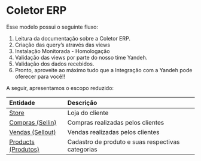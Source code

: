 # Coletor ERP

Esse modelo possui o seguinte fluxo:

1. Leitura da documentação sobre a Coletor ERP.
2. Criação das query’s através das views
3. Instalação Monitorada - Homologação
4. Validação das views por parte do nosso time Yandeh. 
5. Validação dos dados recebidos.
6. Pronto, aproveite ao máximo tudo que a Integração com a Yandeh pode oferecer para você!!

A seguir, apresentamos o escopo reduzido:

| Entidade | Descrição |
| :--- | :--- |
| [Store](store.md) | Loja do cliente |
| [Compras \(Sellin\)](sellin/) | Compras realizadas pelos clientes |
| [Vendas \(Sellout\)](sellout-vendas/) | Vendas realizadas pelos clientes |
| [Products \(Produtos\)](https://wiki-yandeh.gitbook.io/yandeh/erp-coletor-local/produtos) | Cadastro de produto e suas respectivas categorias |

